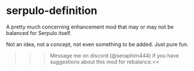 # serpulo-definition

A pretty much concerning enhancement mod that may or may not be balanced for Serpulo itself.

Not an idea, not a concept, not even something to be added. Just pure fun.


>>>Message me on discord (@seraphim444) if you have suggestions about this mod for rebalance.<<
